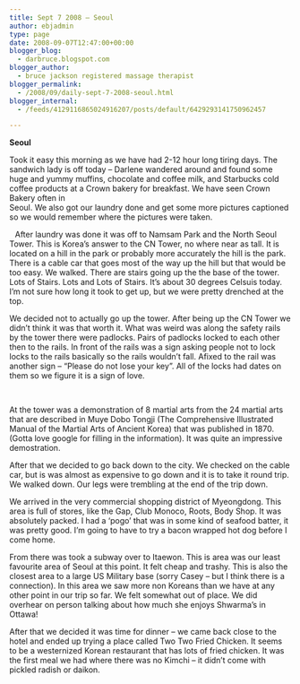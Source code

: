 ```yaml
---
title: Sept 7 2008 – Seoul
author: ebjadmin
type: page
date: 2008-09-07T12:47:00+00:00
blogger_blog:
  - darbruce.blogspot.com
blogger_author:
  - bruce jackson registered massage therapist
blogger_permalink:
  - /2008/09/daily-sept-7-2008-seoul.html
blogger_internal:
  - /feeds/4129116865024916207/posts/default/6429293141750962457

---
```

<span style="font-weight: bold">Seoul</span>

Took it easy this morning as we have had 2-12 hour long tiring days. The sandwich lady is off today – Darlene wandered around and found some huge and yummy muffins, chocolate and coffee milk, and Starbucks cold coffee products at a Crown bakery for breakfast. We have seen Crown Bakery often in  
Seoul. We also got our laundry done and get some more pictures captioned so we would remember where the pictures were taken.

[<img style="margin: 0pt 10px 10px 0pt;float: left;cursor: pointer" src="http://3.bp.blogspot.com/_bw64bfbbDEk/SMPOFypim6I/AAAAAAAAApc/Q38eb9cRlrg/s200/IMG_0383.JPG" alt="" id="BLOGGER_PHOTO_ID_5243260990080064418" border="0" />][1]After laundry was done it was off to Namsam Park and the North Seoul Tower. This is Korea&#8217;s answer to the CN Tower, no where near as tall. It is located on a hill in the park or probably more accurately the hill is the park. There is a cable car that goes most of the way up the hill but that would be too easy. We walked. There are stairs going up the the base of the tower. Lots of Stairs. Lots and Lots of Stairs. It&#8217;s about 30 degrees Celsuis today. I&#8217;m not sure how long it took to get up, but we were pretty drenched at the top. 

We decided not to actually go up the tower. After being up the CN Tower we didn&#8217;t think it was that worth it. What was weird was along the safety rails by the tower there were padlocks. Pairs of padlocks locked to each other then to the rails. In front of the rails was a sign asking people not to lock locks to the rails basically so the rails wouldn&#8217;t fall. Afixed to the rail was another sign &#8211; “Please do not lose your key”. All of the locks had dates on them so we figure it is a sign of love.  
[<img style="margin: 0px auto 10px;text-align: center;cursor: pointer" src="http://1.bp.blogspot.com/_bw64bfbbDEk/SMPOt4fgrqI/AAAAAAAAApk/b1BjqdfOfaM/s200/IMG_0392.JPG" alt="" id="BLOGGER_PHOTO_ID_5243261678843375266" border="0" />][2]  
[<img style="margin: 0px auto 10px;text-align: center;cursor: pointer" src="http://3.bp.blogspot.com/_bw64bfbbDEk/SMPOuHfRhkI/AAAAAAAAAps/U9GYI7LOwSg/s200/IMG_0406.JPG" alt="" id="BLOGGER_PHOTO_ID_5243261682868913730" border="0" />][3]  
[<img style="margin: 0px auto 10px;text-align: center;cursor: pointer" src="http://1.bp.blogspot.com/_bw64bfbbDEk/SMPOuWbKj0I/AAAAAAAAAp0/vtFkYObS7k4/s200/IMG_0405.JPG" alt="" id="BLOGGER_PHOTO_ID_5243261686878211906" border="0" />][4]

[<img style="margin: 0px auto 10px;text-align: center;cursor: pointer" src="http://3.bp.blogspot.com/_bw64bfbbDEk/SMPPRBBFvOI/AAAAAAAAAp8/JBD35pmI0MM/s200/IMG_0419.JPG" alt="" id="BLOGGER_PHOTO_ID_5243262282427120866" border="0" />][5]At the tower was a demonstration of 8 martial arts from the 24 martial arts that are described in Muye Dobo Tongji (The Comprehensive Illustrated Manual of the Martial Arts of Ancient Korea) that was published in 1870. (Gotta love google for filling in the information). It was quite an impressive demostration.

After that we decided to go back down to the city. We checked on the cable car, but is was almost as expensive to go down and it is to take it round trip. We walked down. Our legs were trembling at the end of the trip down. 

We arrived in the very commercial shopping district of Myeongdong. This area is full of stores, like the Gap, Club Monoco, Roots, Body Shop. It was absolutely packed. I had a &#8216;pogo&#8217; that was in some kind of seafood batter, it was pretty good. I&#8217;m going to have to try a bacon wrapped hot dog before I come home.

From there was took a subway over to Itaewon. This is area was our least favourite area of Seoul at this point. It felt cheap and trashy. This is also the closest area to a large US Military base (sorry Casey – but I think there is a connection). In this area we saw more non Koreans than we have at any other point in our trip so far. We felt somewhat out of place. We did overhear on person talking about how much she enjoys Shwarma&#8217;s in Ottawa!

After that we decided it was time for dinner – we came back close to the hotel and ended up trying a place called Two Two Fried Chicken. It seems to be a westernized Korean restaurant that has lots of fried chicken. It was the first meal we had where there was no Kimchi – it didn&#8217;t come with pickled radish or daikon.

 [1]: http://3.bp.blogspot.com/_bw64bfbbDEk/SMPOFypim6I/AAAAAAAAApc/Q38eb9cRlrg/s1600-h/IMG_0383.JPG
 [2]: http://1.bp.blogspot.com/_bw64bfbbDEk/SMPOt4fgrqI/AAAAAAAAApk/b1BjqdfOfaM/s1600-h/IMG_0392.JPG
 [3]: http://3.bp.blogspot.com/_bw64bfbbDEk/SMPOuHfRhkI/AAAAAAAAAps/U9GYI7LOwSg/s1600-h/IMG_0406.JPG
 [4]: http://1.bp.blogspot.com/_bw64bfbbDEk/SMPOuWbKj0I/AAAAAAAAAp0/vtFkYObS7k4/s1600-h/IMG_0405.JPG
 [5]: http://3.bp.blogspot.com/_bw64bfbbDEk/SMPPRBBFvOI/AAAAAAAAAp8/JBD35pmI0MM/s1600-h/IMG_0419.JPG